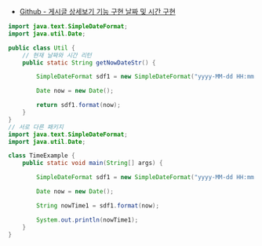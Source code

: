 - [Github - 게시글 상세보기 기능 구현 날짜 및 시간 구현](https://github.com/kingssik/Practice_Room/commit/aefcae2d07a2a8ef3cfa7f4bfd5734e62ca40e1b)

```java
import java.text.SimpleDateFormat;
import java.util.Date;

public class Util {
	// 현재 날짜와 시간 리턴
	public static String getNowDateStr() {

		SimpleDateFormat sdf1 = new SimpleDateFormat("yyyy-MM-dd HH:mm:ss");

		Date now = new Date();

		return sdf1.format(now);
	}
}
// 서로 다른 패키지
import java.text.SimpleDateFormat;
import java.util.Date;

class TimeExample {
	public static void main(String[] args) {

		SimpleDateFormat sdf1 = new SimpleDateFormat("yyyy-MM-dd HH:mm:ss");

		Date now = new Date();

		String nowTime1 = sdf1.format(now);

		System.out.println(nowTime1);
	}
}
```